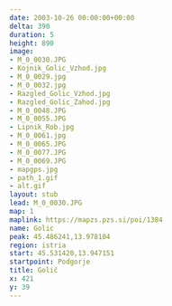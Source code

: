 ```yaml
---
date: 2003-10-26 00:00:00+00:00
delta: 390
duration: 5
height: 890
image:
- M_0_0030.JPG
- Kojnik_Golic_Vzhod.jpg
- M_0_0029.jpg
- M_0_0032.jpg
- Razgled_Golic_Vzhod.jpg
- Razgled_Golic_Zahod.jpg
- M_0_0048.JPG
- M_0_0055.JPG
- Lipnik_Rob.jpg
- M_0_0061.jpg
- M_0_0065.JPG
- M_0_0077.JPG
- M_0_0069.JPG
- mapgps.jpg
- path_1.gif
- alt.gif
layout: stub
lead: M_0_0030.JPG
map: 1
maplink: https://mapzs.pzs.si/poi/1384
name: Golic
peak: 45.486241,13.978104
region: istria
start: 45.531420,13.947151
startpoint: Podgorje
title: Golič
x: 421
y: 39
---
```

